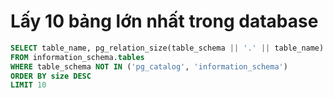 # Lấy 10 bảng lớn nhất trong database

```sql
SELECT table_name, pg_relation_size(table_schema || '.' || table_name) AS size
FROM information_schema.tables
WHERE table_schema NOT IN ('pg_catalog', 'information_schema')
ORDER BY size DESC
LIMIT 10
```